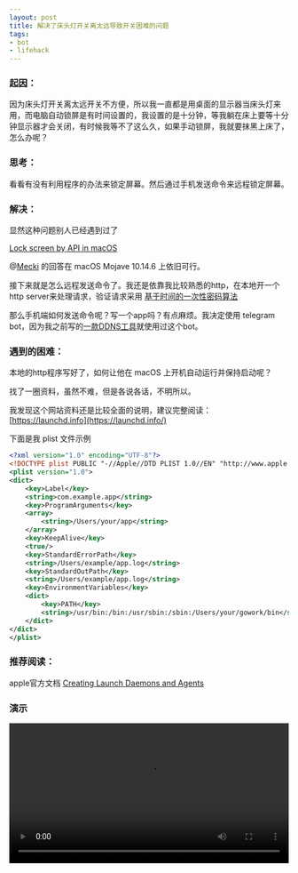 ```yaml
---
layout: post
title: 解决了床头灯开关离太远导致开关困难的问题
tags:
- bot
- lifehack
---
```


### 起因：

因为床头灯开关离太远开关不方便，所以我一直都是用桌面的显示器当床头灯来用，而电脑自动锁屏是有时间设置的，我设置的是十分钟，等我躺在床上要等十分钟显示器才会关闭，有时候我等不了这么久，如果手动锁屏，我就要抹黑上床了，怎么办呢？

### 思考：

看看有没有利用程序的办法来锁定屏幕。然后通过手机发送命令来远程锁定屏幕。

### 解决：

显然这种问题别人已经遇到过了

[Lock screen by API in macOS](https://stackoverflow.com/questions/1976520/lock-screen-by-api-in-macos)

@[Mecki](https://stackoverflow.com/users/15809/mecki) 的回答在 macOS Mojave 10.14.6 上依旧可行。

接下来就是怎么远程发送命令了。我还是依靠我比较熟悉的http，在本地开一个http server来处理请求，验证请求采用 [基于时间的一次性密码算法]([https://zh.wikipedia.org/wiki/%E5%9F%BA%E4%BA%8E%E6%97%B6%E9%97%B4%E7%9A%84%E4%B8%80%E6%AC%A1%E6%80%A7%E5%AF%86%E7%A0%81%E7%AE%97%E6%B3%95](https://zh.wikipedia.org/wiki/基于时间的一次性密码算法))

那么手机端如何发送命令呢？写一个app吗？有点麻烦。我决定使用 telegram bot，因为我之前写的[一款DDNS工具](https://blog.xavierskip.com/2018-05-20-ddns/)就使用过这个bot。



### 遇到的困难：

本地的http程序写好了，如何让他在 macOS 上开机自动运行并保持启动呢？

找了一圈资料，虽然不难，但是各说各话，不明所以。

我发现这个网站资料还是比较全面的说明，建议完整阅读： [https://launchd.info](https://launchd.info/)

下面是我 plist 文件示例

```xml
<?xml version="1.0" encoding="UTF-8"?>
<!DOCTYPE plist PUBLIC "-//Apple//DTD PLIST 1.0//EN" "http://www.apple.com/DTDs/PropertyList-1.0.dtd">
<plist version="1.0">
<dict>
    <key>Label</key>
    <string>com.example.app</string>
    <key>ProgramArguments</key>
    <array>
        <string>/Users/your/app</string>
    </array>
    <key>KeepAlive</key>
    <true/>
    <key>StandardErrorPath</key>
    <string>/Users/example/app.log</string>
    <key>StandardOutPath</key>
    <string>/Users/example/app.log</string>
    <key>EnvironmentVariables</key>
    <dict>
        <key>PATH</key>
        <string>/usr/bin:/bin:/usr/sbin:/sbin:/Users/your/gowork/bin</string>
    </dict>
</dict>
</plist>
```

### 推荐阅读：

apple官方文档 [Creating Launch Daemons and Agents](https://developer.apple.com/library/archive/documentation/MacOSX/Conceptual/BPSystemStartup/Chapters/CreatingLaunchdJobs.html)



###  演示

<video controls width=100%>
  <source src="https://xavierskip.com/downIoad/video/tgbot.mp4" />
</video>
